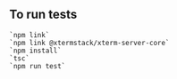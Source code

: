 

## To run tests

    `npm link`
    `npm link @xtermstack/xterm-server-core`
    `npm install`
    `tsc`
    `npm run test`
